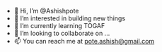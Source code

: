 - 👋 Hi, I’m @Ashishpote
- 👀 I’m interested in building new things
- 🌱 I’m currently learning TOGAF
- 💞️ I’m looking to collaborate on ...
- 📫 You can reach me at pote.ashish@gmail.com

<!---
Ashishpote/Ashishpote is a ✨ special ✨ repository because its `README.md` (this file) appears on your GitHub profile.
You can click the Preview link to take a look at your changes.
--->
